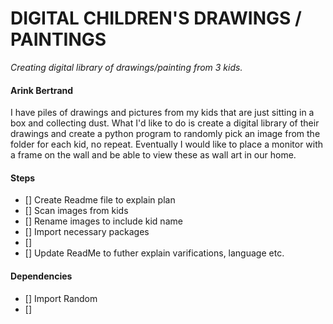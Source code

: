 # DIGITAL CHILDREN'S DRAWINGS / PAINTINGS
*Creating digital library of drawings/painting from 3 kids.* 

#### Arink Bertrand

I have piles of drawings and pictures from my kids that are just sitting in a box and collecting dust. What I'd like to do is create a digital library of their drawings and create a python program to randomly pick an image from the folder for each kid, no repeat. 
Eventually I would like to place a monitor with a frame on the wall and be able to view these as wall art in our home.

#### Steps 
- [] Create Readme file to explain plan
- [] Scan images from kids
- [] Rename images to include kid name
- [] Import necessary packages
- []
- [] Update ReadMe to futher explain varifications, language etc.
#### Dependencies
- [] Import Random
- [] 
